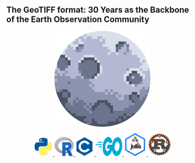 ## The GeoTIFF format: 30 Years as the Backbone of the Earth Observation Community


<p align="center">
  <img src="assets/moon.png" alt="Band GIF" style="width: 50%">
</p>

<p align="center">
  <a href="https://github.com/andesdatacube/geotiff/blob/main/moon.py" target="_blank">
    <img src="assets/python.webp" alt="Python" style="height: 50px; width: 50px">
  </a>
  <a href="https://github.com/andesdatacube/geotiff/blob/main/moon.R" target="_blank">
    <img src="assets/R.png" alt="R" style="height: 50px; width: 50px">
  </a>
  <a href="https://github.com/andesdatacube/geotiff/blob/main/moon.c" target="_blank">
    <img src="assets/c.webp" alt="C" style="height: 50px; width: 50px">
  </a>
  <a href="https://github.com/andesdatacube/geotiff/blob/main/moon.go" target="_blank">
    <img src="assets/go.png" alt="Go" style="height: 50px; width: 70px">
  </a>
  <a href="https://github.com/andesdatacube/geotiff/blob/main/moon.jl" target="_blank">
    <img src="assets/julia.png" alt="Julia" style="height: 60px; width: 60px">
  </a>
  <a href="https://github.com/andesdatacube/geotiff/blob/main/moon_rust/src/main.rs" target="_blank">
    <img src="assets/rust.png" alt="Julia" style="height: 60px; width: 60px">
  </a>
</p>
